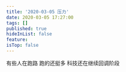 ```yaml
---
title: '2020-03-05 压力'
date: 2020-03-05 17:27:00
tags: []
published: true
hideInList: false
feature: 
isTop: false
---
```

有些人在跑路
跑的还挺多
科技还在继续回调阶段
<!-- more -->
